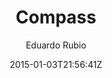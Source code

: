 ---
title: "Compass"
github: https://github.com/excentris/compass
demo: http://excentris.github.io/compass/
author: Eduardo Rubio
draft: true
ssg:
  - Jekyll
cms:
  - No Cms
date: 2015-01-03T21:56:41Z
github_branch: master
---